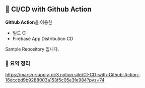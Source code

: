 ## 🐾 CI/CD with Github Action
**Github Action**을 이용한
- 빌드 CI
- Firebase App Distribution CD
  
Sample Repository 입니다.

### 🐳 요약 정리
https://marsh-supply-dc3.notion.site/CI-CD-with-Github-Action-16dccbd9b9288003a153f5c05e3fe984?pvs=74
